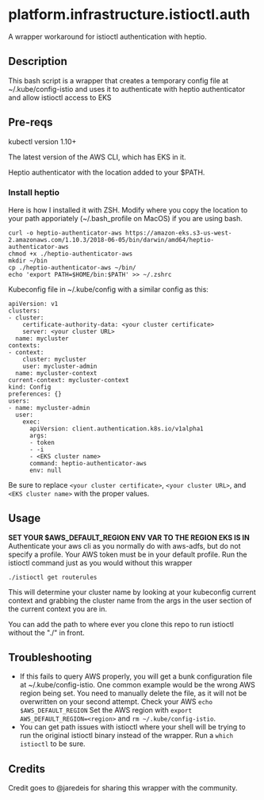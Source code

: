 # platform.infrastructure.istioctl.auth
A wrapper workaround for istioctl authentication with heptio.

## Description

This bash script is a wrapper that creates a temporary config file at ~/.kube/config-istio and uses it to authenticate with heptio authenticator and allow istioctl access to EKS

## Pre-reqs
kubectl version 1.10+

The latest version of the AWS CLI, which has EKS in it.

Heptio authenticator with the location added to your $PATH. 

### Install heptio
Here is how I installed it with ZSH. Modify where you copy the location to your path apporiately (~/.bash_profile on MacOS) if you are using bash.
```
curl -o heptio-authenticator-aws https://amazon-eks.s3-us-west-2.amazonaws.com/1.10.3/2018-06-05/bin/darwin/amd64/heptio-authenticator-aws
chmod +x ./heptio-authenticator-aws
mkdir ~/bin
cp ./heptio-authenticator-aws ~/bin/
echo 'export PATH=$HOME/bin:$PATH' >> ~/.zshrc
```

Kubeconfig file in ~/.kube/config with a similar config as this:
```
apiVersion: v1
clusters:
- cluster:
    certificate-authority-data: <your cluster certificate>
    server: <your cluster URL>
  name: mycluster
contexts:
- context:
    cluster: mycluster
    user: mycluster-admin
  name: mycluster-context
current-context: mycluster-context
kind: Config
preferences: {}
users:
- name: mycluster-admin
  user:
    exec:
      apiVersion: client.authentication.k8s.io/v1alpha1
      args:
      - token
      - -i
      - <EKS cluster name>
      command: heptio-authenticator-aws
      env: null
```

Be sure to replace ```<your cluster certificate>```, ```<your cluster URL>```, and ```<EKS cluster name>``` with the proper values.

## Usage

**SET YOUR $AWS_DEFAULT_REGION ENV VAR TO THE REGION EKS IS IN**
Authenticate your aws cli as you normally do with aws-adfs, but do not specify a profile. Your AWS token must be in your default profile. Run the istioctl command just as you would without this wrapper
```
./istioctl get routerules
```
This will determine your cluster name by looking at your kubeconfig current context and grabbing the cluster name from the args in the user section of the current context you are in.

You can add the path to where ever you clone this repo to run istioctl without the "./" in front.

## Troubleshooting

- If this fails to query AWS properly, you will get a bunk configuration file at ~/.kube/config-istio. One common example would be the wrong AWS region being set. You need to manually delete the file, as it will not be overwritten on your second attempt. Check your AWS `echo $AWS_DEFAULT_REGION` Set the AWS region with `export AWS_DEFAULT_REGION=<region>` and `rm ~/.kube/config-istio`.
- You can get path issues with istioctl where your shell will be trying to run the original istioctl binary instead of the wrapper. Run a `which istioctl` to be sure.

## Credits

Credit goes to @jaredeis for sharing this wrapper with the community.
